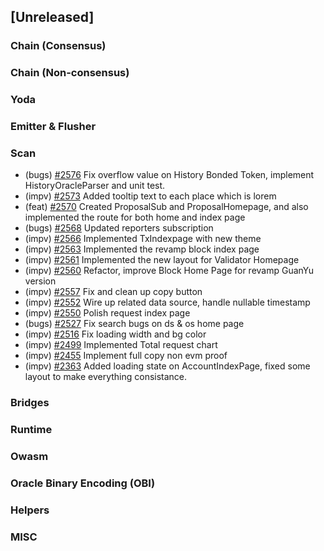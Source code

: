 <!--
(feat): New feature
(impv): Improvement / Enhancement
(docs): Documentation
(bugs): Bug fixes
(chore): Chore/cleanup work
-->

## [Unreleased]

### Chain (Consensus)

### Chain (Non-consensus)

### Yoda

### Emitter & Flusher

### Scan

- (bugs) [\#2576](https://github.com/bandprotocol/bandchain/pull/2576) Fix overflow value on History Bonded Token, implement HistoryOracleParser and unit test.
- (impv) [\#2573](https://github.com/bandprotocol/bandchain/pull/2573) Added tooltip text to each place which is lorem
- (feat) [\#2570](https://github.com/bandprotocol/bandchain/pull/2570) Created ProposalSub and ProposalHomepage, and also implemented the route for both home and index page
- (bugs) [\#2568](https://github.com/bandprotocol/bandchain/pull/2568) Updated reporters subscription
- (impv) [\#2566](https://github.com/bandprotocol/bandchain/pull/2566) Implemented TxIndexpage with new theme
- (impv) [\#2563](https://github.com/bandprotocol/bandchain/pull/2563) Implemented the revamp block index page
- (impv) [\#2561](https://github.com/bandprotocol/bandchain/pull/2561) Implemented the new layout for Validator Homepage
- (impv) [\#2560](https://github.com/bandprotocol/bandchain/pull/2560) Refactor, improve Block Home Page for revamp GuanYu version
- (impv) [\#2557](https://github.com/bandprotocol/bandchain/pull/2557) Fix and clean up copy button
- (impv) [\#2552](https://github.com/bandprotocol/bandchain/pull/2552) Wire up related data source, handle nullable timestamp
- (impv) [\#2550](https://github.com/bandprotocol/bandchain/pull/2550) Polish request index page
- (bugs) [\#2527](https://github.com/bandprotocol/bandchain/pull/2527) Fix search bugs on ds & os home page
- (impv) [\#2516](https://github.com/bandprotocol/bandchain/pull/2516) Fix loading width and bg color
- (impv) [\#2499](https://github.com/bandprotocol/bandchain/pull/2499) Implemented Total request chart
- (impv) [\#2455](https://github.com/bandprotocol/bandchain/pull/2455) Implement full copy non evm proof
- (impv) [\#2363](https://github.com/bandprotocol/bandchain/pull/2363) Added loading state on AccountIndexPage, fixed some layout to make everything consistance.

### Bridges

### Runtime

### Owasm

### Oracle Binary Encoding (OBI)

### Helpers

### MISC
